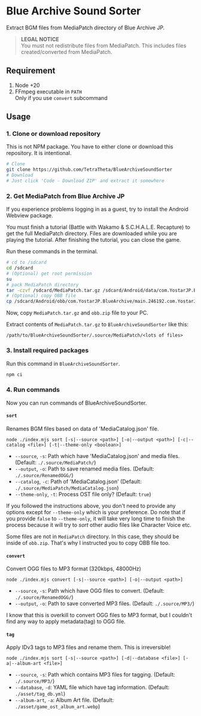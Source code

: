 # Blue Archive Sound Sorter

Extract BGM files from MediaPatch directory of Blue Archive JP.

> **LEGAL NOTICE**  
> You must not redistribute files from MediaPatch. This includes files created/converted from MediaPatch.

## Requirement

1. Node +20
2. FFmpeg executable in `PATH`  
   Only if you use `convert` subcommand

## Usage

### 1. Clone or download repository

This is not NPM package. You have to either clone or download this repository. It is intentional.

```bash
# Clone
git clone https://github.com/TetraTheta/BlueArchiveSoundSorter
# Download
# Just click 'Code - Download ZIP' and extract it somewhere
```

### 2. Get MediaPatch from Blue Archive JP

If you experience problems logging in as a guest, try to install the Android Webview package.

You must finish a tutorial (Battle with Wakamo & S.C.H.A.L.E. Recapture) to get the full MediaPatch directory. Files are downloaded while you are playing the tutorial. After finishing the tutorial, you can close the game.

Run these commands in the terminal.

```bash
# cd to /sdcard
cd /sdcard
# (Optional) get root permission
su
# pack MediaPatch directory
tar -czvf /sdcard/MediaPatch.tar.gz /sdcard/Android/data/com.YostarJP.BlueArchive/files/MediaPatch/
# (Optional) copy OBB file
cp /sdcard/Android/obb/com.YostarJP.BlueArchive/main.246192.com.YostarJP.BlueArchive.obb /sdcard/obb.zip
```

Now, copy `MediaPatch.tar.gz` and `obb.zip` file to your PC.

Extract contents of `MediaPatch.tar.gz` to `BlueArchiveSoundSorter` like this:
```
/path/to/BlueArchiveSoundSorter/.source/MediaPatch/<lots of files>
```

### 3. Install required packages

Run this command in `BlueArchiveSoundSorter`.

```bash
npm ci
```

### 4. Run commands

Now you can run commands of BlueArchiveSoundSorter.

#### `sort`

Renames BGM files based on data of 'MediaCatalog.json' file.

```
node ./index.mjs sort [-s|--source <path>] [-o|--output <path>] [-c|--catalog <file>] [-t|--theme-only <boolean>]
```

- `--source`, `-s`: Path which have 'MediaCatalog.json' and media files. (Default: `./.source/MediaPatch/`)
- `--output`, `-o`: Path to save renamed media files. (Default: `./.source/RenamedOGG/`)
- `--catalog`, `-c`: Path of 'MediaCatalog.json' (Default: `./.source/MediaPatch/MediaCatalog.json`)
- `--theme-only`, `-t`: Process OST file only? (Default: `true`)

If you followed the instructions above, you don't need to provide any options except for `--theme-only` which is your preference. Do note that if you provide `false` to `--theme-only`, it will take very long time to finish the process because it will try to *sort* other audio files like Character Voice etc.

Some files are not in `MediaPatch` directory. In this case, they should be inside of `obb.zip`. That's why I instructed you to copy OBB file too.

#### `convert`

Convert OGG files to MP3 format (320kbps, 48000Hz)

```
node ./index.mjs convert [-s|--source <path>] [-o|--output <path>]
```

- `--source`, `-s`: Path which have OGG files to convert. (Default: `./.source/RenamedOGG/`)
- `--output`, `-o`: Path to save converted MP3 files. (Default: `./.source/MP3/`)

I know that this is overkill to convert OGG files to MP3 format, but I couldn't find any way to apply metadata(tag) to OGG file.

#### `tag`

Apply IDv3 tags to MP3 files and rename them. This is irreversible!

```
node ./index.mjs sort [-s|--source <path>] [-d|--database <file>] [-a|--album-art <file>]
```

- `--source`, `-s`: Path which contains MP3 files for tagging. (Default: `./.source/MP3/`)
- `--database`, `-d`: YAML file which have tag information. (Default: `./asset/tag_db.yml`)
- `--album-art`, `-a`: Album Art file. (Default: `./asset/game_ost_album_art.webp`)
